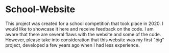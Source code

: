 # School-Website
This project was created for a school competition that took place in 2020. I would like to showcase it here and receive feedback on the code. I am aware that there are several flaws with the website and some of the code. However, please take into consideration that this website was my first "big" project, developed a few years ago when I had less experience.
